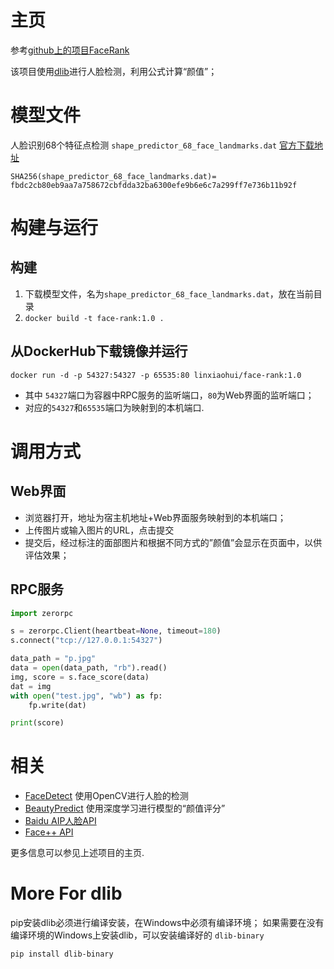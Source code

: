 # 主页
参考[github上的项目FaceRank](https://github.com/pwfee/FaceRank)

该项目使用[dlib](http://dlib.net/)进行人脸检测，利用公式计算“颜值”；

# 模型文件
人脸识别68个特征点检测 `shape_predictor_68_face_landmarks.dat`
[官方下载地址](http://dlib.net/files/shape_predictor_68_face_landmarks.dat.bz2)

```
SHA256(shape_predictor_68_face_landmarks.dat)= fbdc2cb80eb9aa7a758672cbfdda32ba6300efe9b6e6c7a299ff7e736b11b92f
```

# 构建与运行
## 构建
   1. 下载模型文件，名为`shape_predictor_68_face_landmarks.dat`，放在当前目录
   2. `docker build -t face-rank:1.0 .`

## 从DockerHub下载镜像并运行
   `docker run -d -p 54327:54327 -p 65535:80 linxiaohui/face-rank:1.0`
   * 其中 `54327`端口为容器中RPC服务的监听端口，`80`为Web界面的监听端口；
   * 对应的`54327`和`65535`端口为映射到的本机端口.

# 调用方式
## Web界面
   * 浏览器打开，地址为宿主机地址+Web界面服务映射到的本机端口；
   * 上传图片或输入图片的URL，点击提交
   * 提交后，经过标注的面部图片和根据不同方式的”颜值”会显示在页面中，以供评估效果；

## RPC服务
```python
import zerorpc

s = zerorpc.Client(heartbeat=None, timeout=180)
s.connect("tcp://127.0.0.1:54327")

data_path = "p.jpg"
data = open(data_path, "rb").read()
img, score = s.face_score(data)
dat = img
with open("test.jpg", "wb") as fp:
    fp.write(dat)

print(score)
```


# 相关
   * [FaceDetect](../FaceDetect) 使用OpenCV进行人脸的检测
   * [BeautyPredict](../BeautyPredict) 使用深度学习进行模型的“颜值评分”
   * [Baidu AIP人脸API](https://cloud.baidu.com/doc/FACE/s/ek37c1qiz)
   * [Face++ API](https://console.faceplusplus.com.cn/documents/4888373)

更多信息可以参见上述项目的主页.

# More For dlib
pip安装dlib必须进行编译安装，在Windows中必须有编译环境；
如果需要在没有编译环境的Windows上安装dlib，可以安装编译好的 `dlib-binary`

`pip install dlib-binary`
